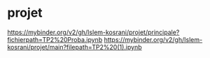 # projet
https://mybinder.org/v2/gh/Islem-kosrani/projet/principale?fichierpath=TP2%20Proba.ipynb
https://mybinder.org/v2/gh/Islem-kosrani/projet/main?filepath=TP2%20(1).ipynb
